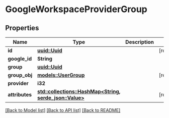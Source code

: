 # GoogleWorkspaceProviderGroup

## Properties

Name | Type | Description | Notes
------------ | ------------- | ------------- | -------------
**id** | [**uuid::Uuid**](uuid::Uuid.md) |  | [readonly]
**google_id** | **String** |  | 
**group** | [**uuid::Uuid**](uuid::Uuid.md) |  | 
**group_obj** | [**models::UserGroup**](UserGroup.md) |  | [readonly]
**provider** | **i32** |  | 
**attributes** | [**std::collections::HashMap<String, serde_json::Value>**](serde_json::Value.md) |  | [readonly]

[[Back to Model list]](../README.md#documentation-for-models) [[Back to API list]](../README.md#documentation-for-api-endpoints) [[Back to README]](../README.md)


